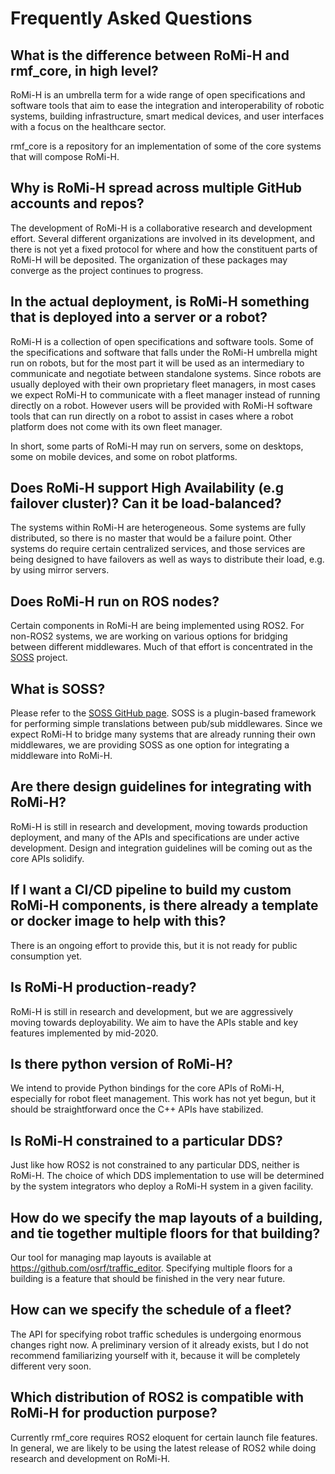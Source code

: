 # Frequently Asked Questions

## What is the difference between RoMi-H and rmf_core, in high level?

RoMi-H is an umbrella term for a wide range of open specifications and software
tools that aim to ease the integration and interoperability of robotic systems,
building infrastructure, smart medical devices, and user interfaces with a focus
on the healthcare sector.

rmf_core is a repository for an implementation of some of the core systems that
will compose RoMi-H.


## Why is RoMi-H spread across multiple GitHub accounts and repos?

The development of RoMi-H is a collaborative research and development effort.
Several different organizations are involved in its development, and there is
not yet a fixed protocol for where and how the constituent parts of RoMi-H will
be deposited. The organization of these packages may converge as the project
continues to progress.


## In the actual deployment, is RoMi-H something that is deployed into a server or a robot?

RoMi-H is a collection of open specifications and software tools. Some of the
specifications and software that falls under the RoMi-H umbrella might run on
robots, but for the most part it will be used as an intermediary to communicate
and negotiate between standalone systems. Since robots are usually deployed with
their own proprietary fleet managers, in most cases we expect RoMi-H to
communicate with a fleet manager instead of running directly on a robot. However
users will be provided with RoMi-H software tools that can run directly on a
robot to assist in cases where a robot platform does not come with its own fleet
manager.

In short, some parts of RoMi-H may run on servers, some on desktops, some on
mobile devices, and some on robot platforms.


## Does RoMi-H support High Availability (e.g failover cluster)? Can it be load-balanced?

The systems within RoMi-H are heterogeneous. Some systems are fully distributed,
so there is no master that would be a failure point. Other systems do require
certain centralized services, and those services are being designed to have
failovers as well as ways to distribute their load, e.g. by using mirror
servers.


## Does RoMi-H run on ROS nodes?

Certain components in RoMi-H are being implemented using ROS2. For non-ROS2
systems, we are working on various options for bridging between different
middlewares. Much of that effort is concentrated in the
[SOSS](https://github.com/osrf/soss) project.


## What is SOSS?

Please refer to the [SOSS GitHub page](https://github.com/osrf/soss). SOSS is a
plugin-based framework for performing simple translations between pub/sub
middlewares. Since we expect RoMi-H to bridge many systems that are already
running their own middlewares, we are providing SOSS as one option for
integrating a middleware into RoMi-H.


## Are there design guidelines for integrating with RoMi-H?

RoMi-H is still in research and development, moving towards production
deployment, and many of the APIs and specifications are under active
development. Design and integration guidelines will be coming out as the core
APIs solidify.


## If I want a CI/CD pipeline to build my custom RoMi-H components, is there already a template or docker image to help with this?

There is an ongoing effort to provide this, but it is not ready for public consumption yet.


## Is RoMi-H production-ready?

RoMi-H is still in research and development, but we are aggressively moving
towards deployability. We aim to have the APIs stable and key features
implemented by mid-2020.


## Is there python version of RoMi-H?

We intend to provide Python bindings for the core APIs of RoMi-H, especially for
robot fleet management. This work has not yet begun, but it should be
straightforward once the C++ APIs have stabilized.


## Is RoMi-H constrained to a particular DDS?

Just like how ROS2 is not constrained to any particular DDS, neither is RoMi-H.
The choice of which DDS implementation to use will be determined by the system
integrators who deploy a RoMi-H system in a given facility.


## How do we specify the map layouts of a building, and tie together multiple floors for that building?

Our tool for managing map layouts is available at
https://github.com/osrf/traffic_editor. Specifying multiple floors for a
building is a feature that should be finished in the very near future.


## How can we specify the schedule of a fleet?

The API for specifying robot traffic schedules is undergoing enormous changes
right now. A preliminary version of it already exists, but I do not recommend
familiarizing yourself with it, because it will be completely different very
soon.


## Which distribution of ROS2 is compatible with RoMi-H for production purpose?

Currently rmf_core requires ROS2 eloquent for certain launch file features. In
general, we are likely to be using the latest release of ROS2 while doing
research and development on RoMi-H.
